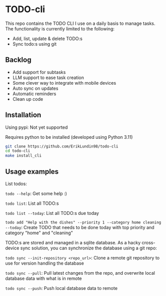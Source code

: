 # TODO-cli

This repo contains the TODO CLI I use on a daily basis to manage tasks.
The functionality is currently limited to the following:

- Add, list, update & delete TODO:s
- Sync todo:s using git

## Backlog

- Add support for subtasks
- LLM support to ease task creation
- Some clever way to integrate with mobile devices
- Auto sync on updates
- Automatic reminders
- Clean up code

## Installation

Using pypi: Not yet supported

Requires python to be installed (developed using Python 3.11)

```bash
git clone https://github.com/ErikLundin98/todo-cli
cd todo-cli
make install_cli
```

## Usage examples

List todos:

`todo --help`: Get some help :)

`todo list`: List all TODO:s

`todo list --today`: List all TODO:s due today

`todo add "Help with the dishes" --priority 1 --category home cleaning --today`: Create TODO that needs to be done today with top priority and category "home" and "cleaning"

TODO:s are stored and managed in a sqlite database. As a hacky cross-device sync solution, you can synchronize the database using a git repo:

`todo sync --init-repository <repo_url>`: Clone a remote git repository to use for version handling the database

`todo sync --pull`: Pull latest changes from the repo, and overwrite local database data with what is in remote

`todo sync --push`: Push local database data to remote